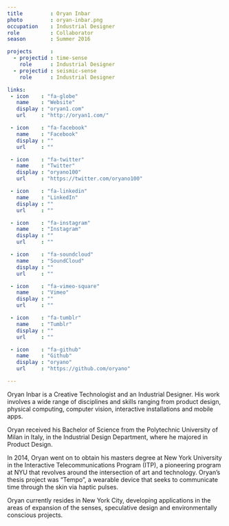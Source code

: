 ```yaml
---
title         : Oryan Inbar
photo         : oryan-inbar.png
occupation    : Industrial Designer
role          : Collaborator
season        : Summer 2016

projects      : 
  - projectid : time-sense
    role      : Industrial Designer
  - projectid : seismic-sense
    role      : Industrial Designer

links:
 - icon    : "fa-globe"
   name    : "Website"
   display : "oryan1.com"
   url     : "http://oryan1.com/"

 - icon    : "fa-facebook"
   name    : "Facebook"
   display : ""
   url     : ""

 - icon    : "fa-twitter"
   name    : "Twitter"
   display : "oryano100"
   url     : "https://twitter.com/oryano100"

 - icon    : "fa-linkedin"
   name    : "LinkedIn"
   display : ""
   url     : ""

 - icon    : "fa-instagram"
   name    : "Instagram"
   display : ""
   url     : ""

 - icon    : "fa-soundcloud"
   name    : "SoundCloud"
   display : ""
   url     : ""

 - icon    : "fa-vimeo-square"
   name    : "Vimeo"
   display : ""
   url     : ""

 - icon    : "fa-tumblr"
   name    : "Tumblr"
   display : ""
   url     : ""

 - icon    : "fa-github"
   name    : "Github"
   display : "oryano"
   url     : "https://github.com/oryano"

---
```

Oryan Inbar is a Creative Technologist and an Industrial Designer. His work involves a wide range of disciplines and skills ranging from product design, physical computing, computer vision, interactive installations and mobile apps.

Oryan received his Bachelor of Science from the Polytechnic University of Milan in Italy, in the Industrial Design Department, where he majored in Product Design.

In 2014, Oryan went on to obtain his masters degree at New York University in the Interactive Telecommunications Program (ITP), a pioneering program at NYU that revolves around the intersection of art and technology. Oryan’s thesis project was “Tempo”, a wearable device that seeks to communicate time through the skin via haptic pulses.

Oryan currently resides in New York City, developing applications in the areas of expansion of the senses, speculative design and environmentally conscious projects.